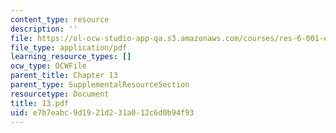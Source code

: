```yaml
---
content_type: resource
description: ''
file: https://ol-ocw-studio-app-qa.s3.amazonaws.com/courses/res-6-001-electromagnetic-fields-and-energy-spring-2008/e7b7eabc9d1921d231a012c6d0b94f93_13.pdf
file_type: application/pdf
learning_resource_types: []
ocw_type: OCWFile
parent_title: Chapter 13
parent_type: SupplementalResourceSection
resourcetype: Document
title: 13.pdf
uid: e7b7eabc-9d19-21d2-31a0-12c6d0b94f93
---
```

